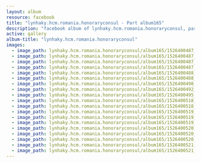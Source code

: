 ```yaml
---
layout: album
resource: facebook
title: "lynhaky.hcm.romania.honoraryconsul - Part album165"
description: "facebook album of lynhaky.hcm.romania.honoraryconsul, part album165."
active: gallery
album-title: "lynhaky.hcm.romania.honoraryconsul"
images:
  - image_path: lynhaky.hcm.romania.honoraryconsul/album165/1526400487_021247.jpg
  - image_path: lynhaky.hcm.romania.honoraryconsul/album165/1526400487_021261.jpg
  - image_path: lynhaky.hcm.romania.honoraryconsul/album165/1526400487_022349.jpg
  - image_path: lynhaky.hcm.romania.honoraryconsul/album165/1526400487_022353.jpg
  - image_path: lynhaky.hcm.romania.honoraryconsul/album165/1526400488_022997.jpg
  - image_path: lynhaky.hcm.romania.honoraryconsul/album165/1526400488_023004.jpg
  - image_path: lynhaky.hcm.romania.honoraryconsul/album165/1526400490_023007.jpg
  - image_path: lynhaky.hcm.romania.honoraryconsul/album165/1526400492_023008.jpg
  - image_path: lynhaky.hcm.romania.honoraryconsul/album165/1526400495_imgl3764.jpg
  - image_path: lynhaky.hcm.romania.honoraryconsul/album165/1526400518_imgl3810.jpg
  - image_path: lynhaky.hcm.romania.honoraryconsul/album165/1526400518_imgl3839.jpg
  - image_path: lynhaky.hcm.romania.honoraryconsul/album165/1526400519_imgl3844.jpg
  - image_path: lynhaky.hcm.romania.honoraryconsul/album165/1526400519_imgl3885.jpg
  - image_path: lynhaky.hcm.romania.honoraryconsul/album165/1526400519_imgl3895.jpg
  - image_path: lynhaky.hcm.romania.honoraryconsul/album165/1526400520_imgl4038.jpg
  - image_path: lynhaky.hcm.romania.honoraryconsul/album165/1526400520_imgl4052.jpg
  - image_path: lynhaky.hcm.romania.honoraryconsul/album165/1526400520_imgl4074.jpg
  - image_path: lynhaky.hcm.romania.honoraryconsul/album165/1526400521_imgl4086.jpg
  - image_path: lynhaky.hcm.romania.honoraryconsul/album165/1526400521_imgl4127.jpg
---
```

